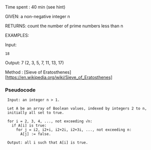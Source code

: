 Time spent : 40 min (see hint)

GIVEN: a non-negative integer n

RETURNS: count the number of prime numbers less than n

EXAMPLES:

Input: 

```
18
```

Output: 7 (2, 3, 5, 7, 11, 13, 17)



Method : [Sieve of Eratosthenes][https://en.wikipedia.org/wiki/Sieve_of_Eratosthenes]

### Pseudocode

```
 Input: an integer n > 1.
 
 Let A be an array of Boolean values, indexed by integers 2 to n,
 initially all set to true.
 
 for i = 2, 3, 4, ..., not exceeding √n:
   if A[i] is true:
     for j = i2, i2+i, i2+2i, i2+3i, ..., not exceeding n:
       A[j] := false.
 
 Output: all i such that A[i] is true.
```